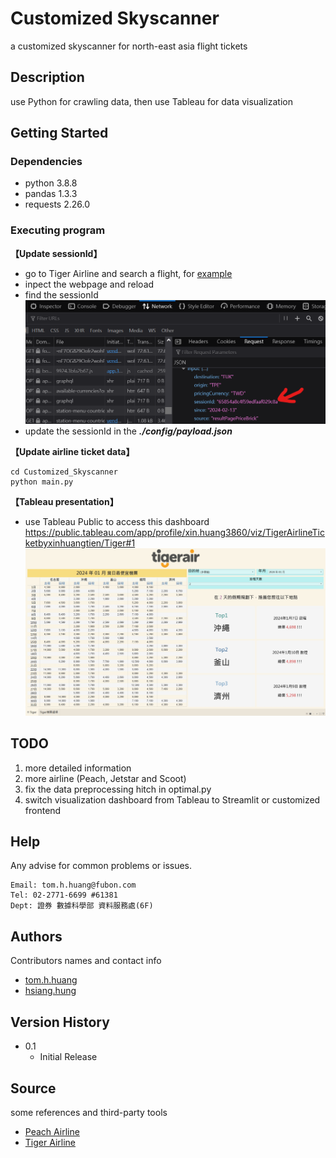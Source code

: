 # Customized Skyscanner

a customized skyscanner for north-east asia flight tickets

## Description

use Python for crawling data, then use Tableau for data visualization

## Getting Started

### Dependencies

- python 3.8.8
- pandas 1.3.3
- requests 2.26.0

### Executing program

**【Update sessionId】**

- go to Tiger Airline and search a flight, for [example](https://booking.tigerairtw.com/?type=single&outbound=TPE-FUK&departureDate=2024-02-14&adult=1&children=0&infant=0&languageCode=zh-tw&promoCode=&currencyCode=TWD)
- inpect the webpage and reload
- find the sessionId
  ![Alt text](./img/image.png)
- update the sessionId in the **_./config/payload.json_**

**【Update airline ticket data】**

```
cd Customized_Skyscanner
python main.py
```

**【Tableau presentation】**
- use Tableau Public to access this dashboard
  https://public.tableau.com/app/profile/xin.huang3860/viz/TigerAirlineTicketbyxinhuangtien/Tiger#1
![Alt text](./img/tableau_preview.jpg)

## TODO

1. more detailed information
2. more airline (Peach, Jetstar and Scoot)
3. fix the data preprocessing hitch in optimal.py
4. switch visualization dashboard from Tableau to Streamlit or customized frontend

## Help

Any advise for common problems or issues.

```
Email: tom.h.huang@fubon.com
Tel: 02-2771-6699 #61381
Dept: 證券 數據科學部 資料服務處(6F)
```

## Authors

Contributors names and contact info

- [tom.h.huang](tom.h.huang@fubon.com)
- [hsiang.hung](hsiang.hung@fubon.com)

## Version History

- 0.1
  - Initial Release

## Source

some references and third-party tools

- [Peach Airline](https://www.flypeach.com/tw)
- [Tiger Airline](https://www.tigerairtw.com/zh-tw)
